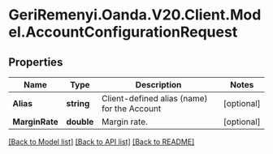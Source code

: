 # GeriRemenyi.Oanda.V20.Client.Model.AccountConfigurationRequest
## Properties

Name | Type | Description | Notes
------------ | ------------- | ------------- | -------------
**Alias** | **string** | Client-defined alias (name) for the Account | [optional] 
**MarginRate** | **double** | Margin rate. | [optional] 

[[Back to Model list]](../README.md#documentation-for-models) [[Back to API list]](../README.md#documentation-for-api-endpoints) [[Back to README]](../README.md)


